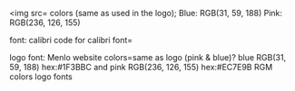 <img src=
colors (same as used in the logo);
Blue: RGB(31, 59, 188)
Pink: RGB(236, 126, 155)

font: calibri 
code for calibri font=

logo font: Menlo 
website colors=same as logo (pink & blue)? blue RGB(31, 59, 188) hex:#1F3BBC and pink RGB(236, 126, 155) hex:#EC7E9B 
RGM colors
logo
fonts
